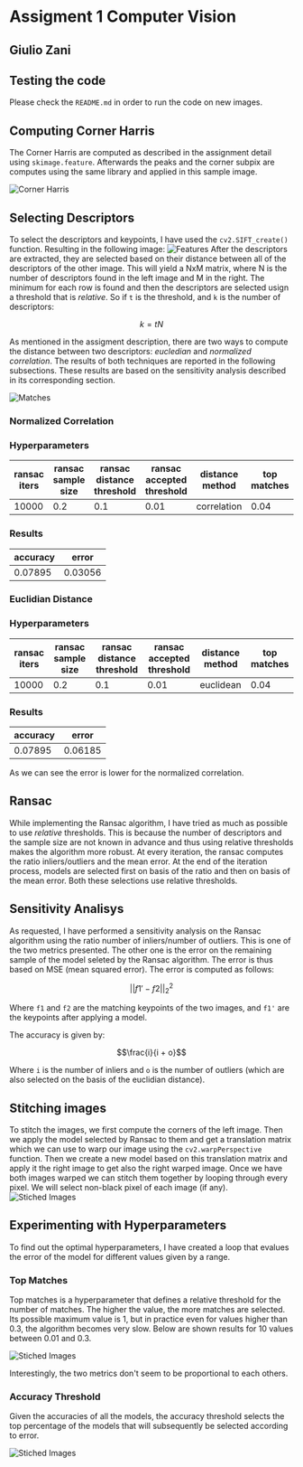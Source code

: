 # Assigment 1 Computer Vision
## Giulio Zani

## Testing the code
Please check the `README.md` in order to run the code on new images.

## Computing Corner Harris
The Corner Harris are computed as described in the assignment detail using `skimage.feature`. Afterwards the peaks and the corner subpix are computes using the same library and applied in this sample image.

![Corner Harris](out_imgs/corner_harris.png "Title")


## Selecting Descriptors
To select the descriptors and keypoints, I have used the `cv2.SIFT_create()` function. Resulting in the following image:
![Features](out_imgs/keypoints.png "Title")
After the descriptors are extracted, they are selected based on their distance between all of the descriptors of the other image. This will yield a NxM matrix, where N is the number of descriptors found in the left image and M in the right. The minimum for each row is found and then the descriptors are selected usign a threshold that is *relative*. So if `t` is the threshold, and `k` is the number of descriptors:

$$ k = tN $$

As mentioned in the assigment description, there are two ways to compute the distance between two descriptors: *eucledian* and *normalized correlation*.
The results of both techniques are reported in the following subsections.
These results are based on the sensitivity analysis described in its corresponding section.

![Matches](out_imgs/matches.png "Matches")

### Normalized Correlation
### Hyperparameters
| ransac iters | ransac sample size | ransac distance threshold | ransac accepted threshold | distance method | top matches |
|-----|-----|-----|-----|-----|-----|
| 10000 | 0.2 | 0.1 | 0.01 | correlation | 0.04 |

### Results
| accuracy | error |
|-----|-----|
| 0.07895 | 0.03056 |

### Euclidian Distance
### Hyperparameters
| ransac iters | ransac sample size | ransac distance threshold | ransac accepted threshold | distance method | top matches |
|-----|-----|-----|-----|-----|-----|
| 10000 | 0.2 | 0.1 | 0.01 | euclidean | 0.04 |

### Results
| accuracy | error |
|-----|-----|
| 0.07895 | 0.06185 |


As we can see the error is lower for the normalized correlation.

## Ransac 
While implementing the Ransac algorithm, I have tried as much as possible to use *relative* thresholds.
This is because the number of descriptors and the sample size are not known in advance and thus using relative thresholds makes the algorithm more robust.
At every iteration, the ransac computes the ratio inliers/outliers and the mean error.
At the end of the iteration process, models are selected first on basis of the ratio and then on basis of the mean error. Both these selections use relative thresholds.


## Sensitivity Analisys 
As requested, I have performed a sensitivity analysis on the Ransac algorithm using the ratio number of inliers/number of outliers.
This is one of the two metrics presented.
The other one is the error on the remaining sample of the model seleted by the Ransac algorithm. The error is thus based on MSE (mean squared error). The error is computed as follows:

$$||f1'-f2||_2^2$$

Where `f1` and `f2` are the matching keypoints of the two images, and `f1'` are the keypoints after applying a model.

The accuracy is given by:

$$\frac{i}{i + o}$$

Where `i` is the number of inliers and `o` is the number of outliers (which are also selected on the basis of the euclidian distance).

## Stitching images
To stitch the images, we first compute the corners of the left image.
Then we apply the model selected by Ransac to them and get a translation matrix which we can use to warp our image using the `cv2.warpPerspective` function. Then we create a new model based on this translation matrix and apply it the right image to get also the right warped image.
Once we have both images warped we can stitch them together by looping through every pixel. We will select non-black pixel of each image (if any).
![Stiched Images](out_imgs/stitched.png "Stitched Images")
## Experimenting with Hyperparameters

To find out the optimal hyperparameters, I have created a loop that evalues the error of the model for different values given by a range.

### Top Matches
Top matches is a hyperparameter that defines a relative threshold for the number of matches. The higher the value, the more matches are selected. Its possible maximum value is 1, but in practice even for values higher than 0.3, the algorithm becomes very slow.
Below are shown results for 10 values between 0.01 and 0.3.


![Stiched Images](out_imgs/top_matches_0.1_0.3.png "Stitched Images")

Interestingly, the two metrics don't seem to be proportional to each others.

### Accuracy Threshold
Given the accuracies of all the models, the accuracy threshold selects the top percentage of the models that will subsequently be selected according to error.

![Stiched Images](out_imgs/accuracy_threshold_0.1_0.5.png "Stitched Images")